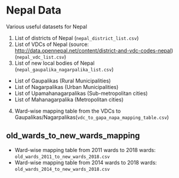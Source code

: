 # Nepal Data
Various useful datasets for Nepal

1. List of districts of Nepal (`nepal_district_list.csv`)
2. List of VDCs of Nepal (source: http://data.opennepal.net/content/district-and-vdc-codes-nepal) (`nepal_vdc_list.csv`)
3. List of new local bodies of Nepal (`nepal_gaupalika_nagarpalika_list.csv`)
  - List of Gaupalikas (Rural Municipalities)
  - List of Nagarpalikas (Urban Municipalities)
  - List of Upamahanagarpalikas (Sub-metropolitan cities)
  - List of Mahanagarpalika (Metropolitan cities)
4. Ward-wise mapping table from the VDCs to Gaupalikas/Nagarpalikas(`vdc_to_gapa_napa_mapping_table.csv`)

## old_wards_to_new_wards_mapping
- Ward-wise mapping table from 2011 wards to 2018 wards: `old_wards_2011_to_new_wards_2018.csv`
- Ward-wise mapping table from 2014 wards to 2018 wards: `old_wards_2014_to_new_wards_2018.csv`

